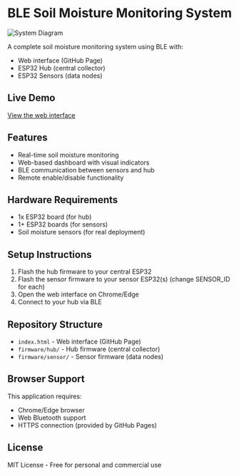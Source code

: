 # BLE Soil Moisture Monitoring System

![System Diagram](https://i.imgur.com/JK7w3Yl.png)

A complete soil moisture monitoring system using BLE with:
- Web interface (GitHub Page)
- ESP32 Hub (central collector)
- ESP32 Sensors (data nodes)

## Live Demo

[View the web interface](https://yourusername.github.io/BLE-Soil-Monitor)

## Features

- Real-time soil moisture monitoring
- Web-based dashboard with visual indicators
- BLE communication between sensors and hub
- Remote enable/disable functionality

## Hardware Requirements

- 1x ESP32 board (for hub)
- 1+ ESP32 boards (for sensors)
- Soil moisture sensors (for real deployment)

## Setup Instructions

1. Flash the hub firmware to your central ESP32
2. Flash the sensor firmware to your sensor ESP32(s) (change SENSOR_ID for each)
3. Open the web interface on Chrome/Edge
4. Connect to your hub via BLE

## Repository Structure

- `index.html` - Web interface (GitHub Page)
- `firmware/hub/` - Hub firmware (central collector)
- `firmware/sensor/` - Sensor firmware (data nodes)

## Browser Support

This application requires:
- Chrome/Edge browser
- Web Bluetooth support
- HTTPS connection (provided by GitHub Pages)

## License

MIT License - Free for personal and commercial use

